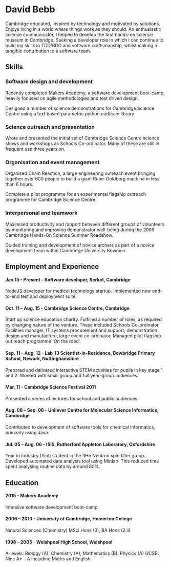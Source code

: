David Bebb
===========================
Cambridge educated, inspired by technology and motivated by  solutions. Enjoys living in a world where things work as they should. An enthusiastic science communicator, I helped to develop the first hands-on science museum in Cambridge. Seeking a developer role in which I can continue to build my skills in TDD/BDD and software craftsmanship, whilst making a tangible contribution to a software team.

## Skills

### Software design and development
Recently completed Makers Academy, a software development boot-camp, heavily focused on agile methodologies and test driven design.

Designed a number of science demonstrations for Cambridge Science Centre using a text based parametric python cad/cam library.


### Science outreach and presentation
Wrote and presented the initial set of Cambridge Science Centre science shows and workshops as Schools Co-ordinator. Many of these are still in frequent use three years on.


### Organisation and event management	 

Organised Chain Reaction, a large engineering outreach event bringing together over 600 people to build a giant Rube-Goldberg machine in less than 6 hours.

Complete a pilot programme for an experimental flagship outreach programme for Cambridge Science Centre.


### Interpersonal and teamwork 				  		
Maximised productivity and rapport between different groups of volunteers by monitoring and improving demonstrator well-being during the 2009 Cambridge Hands-On Science Summer Roadshow.

Guided training and development of novice archers as part of a novice development team within Cambridge University Bowmen.



## Employment and Experience

#### Jan.15 - Present - Software developer, Serket, Cambridge
NodeJS developer for medical technology startup. Implemented new end-to-end test and deployment suite.

#### Oct. 11 – Aug. 15 - Cambridge Science Centre, Cambridge
Start up science education charity. Fulfilled a number of roles, as required by changing nature of the venture. These included Schools Co-ordinator, Facilities manager, IT systems procurement and support, demonstration design and manufacture, large event co-ordinator, Managed pilot flagship out reach programme 'On the road'.


#### Sep. 11 – Aug. 12 - Lab_13 Scientist-in-Residence, Bowbridge Primary School, Newark, Nottinghamshire
Prepared and delivered interactive STEM activities for pupils in key stage 1 and 2. Worked with small group and full year-group audiences.


#### Mar. 11 - Cambridge Science Festival 2011
Presented a series of lectures for school and public audiences.


#### Aug. 08 – Sep. 08 - Unilever Centre for Molecular Science Informatics, Cambridge
Contributed to development of software tools for chemical informatics, primarily using Java.


#### Jul. 05 – Aug. 06 - ISIS, Rutherford Appleton Laboratory, Oxfordshire
Year in Industry (YinI) student in the 3He Neutron spin filter group. Developed automated data analysis tool using Matlab. This reduced time spent analysing routine data by around 80%.


## Education

#### 2015 - Makers Academy
Intensive software development boot-camp.


#### 2006 – 2010 - University of Cambridge,  Homerton College
Natural Sciences (Chemistry) MSci Hons (3), BA Hons (2.ii)


#### 1998 – 2005 - Welshpool High School, Welshpool
A-levels: Biology (A), Chemistry (A), Mathematics (B), Physics (A)
GCSE: Nine A* – A including Maths and English
